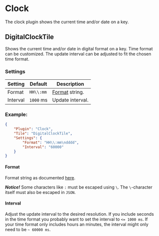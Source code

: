 # Clock

The clock plugin shows the current time and/or date on a key.

## DigitalClockTile

Shows the current time and/or date in digital format on a key. Time format can be customized. The update interval can be adjusted to fit the chosen time format.

### Settings

| Setting  | Default   | Description                                                                                          |
|----------|-----------|------------------------------------------------------------------------------------------------------|
| Format   | `HH\\:mm` | [Format](https://learn.microsoft.com/en-us/dotnet/api/system.datetime.tostring?view=net-7.0) string. |
| Interval | `1000` ms | Update interval.                                                                                     |

### Example:

```json
{
    "Plugin": "Clock",
    "Tile": "DigitalClockTile",
    "Settings": {
        "Format": "HH\\:mm\ndddd",
        "Interval": "60000"
    }
}
```

#### Format
Format string as documented [here](https://learn.microsoft.com/en-us/dotnet/api/system.datetime.tostring?view=net-7.0).

***Notice!*** Some characters like `:` must be escaped using `\`. The `\`-character itself must also be escaped in `JSON`.

#### Interval
Adjust the update interval to the desired resolution. If you include seconds in the time format you probably want to set the interval to `<= 1000 ms`. If your time format only includes hours an minutes, the interval might only need to be `~ 60000 ms`.
